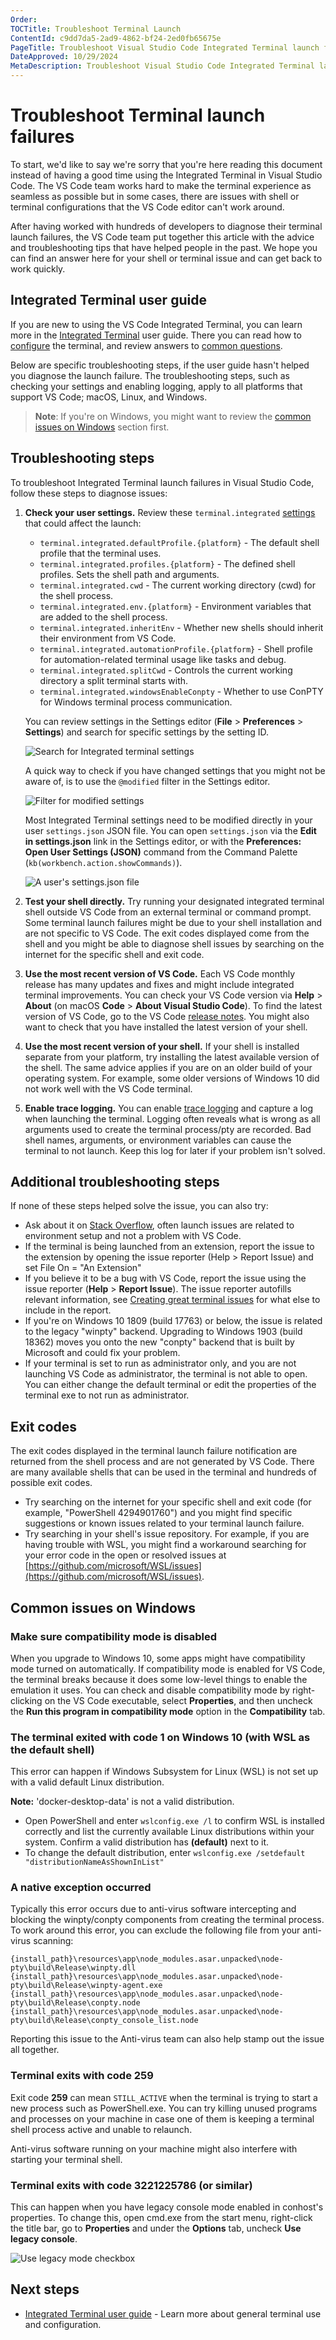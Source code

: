 ```yaml
---
Order:
TOCTitle: Troubleshoot Terminal Launch
ContentId: c9dd7da5-2ad9-4862-bf24-2ed0fb65675e
PageTitle: Troubleshoot Visual Studio Code Integrated Terminal launch failures
DateApproved: 10/29/2024
MetaDescription: Troubleshoot Visual Studio Code Integrated Terminal launch failures
---
```


# Troubleshoot Terminal launch failures

To start, we'd like to say we're sorry that you're here reading this document instead of having a good time using the Integrated Terminal in Visual Studio Code. The VS Code team works hard to make the terminal experience as seamless as possible but in some cases, there are issues with shell or terminal configurations that the VS Code editor can't work around.

After having worked with hundreds of developers to diagnose their terminal launch failures, the VS Code team put together this article with the advice and troubleshooting tips that have helped people in the past. We hope you can find an answer here for your shell or terminal issue and can get back to work quickly.

## Integrated Terminal user guide

If you are new to using the VS Code Integrated Terminal, you can learn more in the [Integrated Terminal](/docs/terminal/basics.md) user guide. There you can read how to [configure](/docs/terminal/profiles.md) the terminal, and review answers to [common questions](/docs/terminal/basics.md#common-questions).

Below are specific troubleshooting steps, if the user guide hasn't helped you diagnose the launch failure. The troubleshooting steps, such as checking your settings and enabling logging, apply to all platforms that support VS Code; macOS, Linux, and Windows.

> **Note**: If you're on Windows, you might want to review the [common issues on Windows](#common-issues-on-windows) section first.

## Troubleshooting steps

To troubleshoot Integrated Terminal launch failures in Visual Studio Code, follow these steps to diagnose issues:

1. **Check your user settings.** Review these `terminal.integrated` [settings](/docs/getstarted/settings.md) that could affect the launch:

   * `terminal.integrated.defaultProfile.{platform}` - The default shell profile that the terminal uses.
   * `terminal.integrated.profiles.{platform}` - The defined shell profiles. Sets the shell path and arguments.
   * `terminal.integrated.cwd` - The current working directory (cwd) for the shell process.
   * `terminal.integrated.env.{platform}` - Environment variables that are added to the shell process.
   * `terminal.integrated.inheritEnv` - Whether new shells should inherit their environment from VS Code.
   * `terminal.integrated.automationProfile.{platform}` - Shell profile for automation-related terminal usage like tasks and debug.
   * `terminal.integrated.splitCwd` - Controls the current working directory a split terminal starts with.
   * `terminal.integrated.windowsEnableConpty` - Whether to use ConPTY for Windows terminal process communication.

   You can review settings in the Settings editor (**File** > **Preferences** > **Settings**) and search for specific settings by the setting ID.

   ![Search for Integrated terminal settings](images/troubleshoot-terminal-launch/search-for-settings.png)

   A quick way to check if you have changed settings that you might not be aware of, is to use the `@modified` filter in the Settings editor.

   ![Filter for modified settings](images/troubleshoot-terminal-launch/search-for-modified-settings.png)

   Most Integrated Terminal settings need to be modified directly in your user `settings.json` JSON file. You can open `settings.json` via the **Edit in settings.json** link in the Settings editor, or with the **Preferences: Open User Settings (JSON)** command from the Command Palette (`kb(workbench.action.showCommands)`).

   ![A user's settings.json file](images/troubleshoot-terminal-launch/settings-json-file.png)

2. **Test your shell directly.** Try running your designated integrated terminal shell outside VS Code from an external terminal or command prompt. Some terminal launch failures might be due to your shell installation and are not specific to VS Code. The exit codes displayed come from the shell and you might be able to diagnose shell issues by searching on the internet for the specific shell and exit code.

3. **Use the most recent version of VS Code.** Each VS Code monthly release has many updates and fixes and might include integrated terminal improvements. You can check your VS Code version via **Help** > **About** (on macOS **Code** > **About Visual Studio Code**). To find the latest version of VS Code, go to the VS Code [release notes](/updates). You might also want to check that you have installed the latest version of your shell.

4. **Use the most recent version of your shell.** If your shell is installed separate from your platform, try installing the latest available version of the shell. The same advice applies if you are on an older build of your operating system. For example, some older versions of Windows 10 did not work well with the VS Code terminal.

5. **Enable trace logging.** You can enable [trace logging](https://github.com/microsoft/vscode/wiki/Terminal-Issues#enabling-trace-logging) and capture a log when launching the terminal. Logging often reveals what is wrong as all arguments used to create the terminal process/pty are recorded. Bad shell names, arguments, or environment variables can cause the terminal to not launch. Keep this log for later if your problem isn't solved.

## Additional troubleshooting steps

If none of these steps helped solve the issue, you can also try:

* Ask about it on [Stack Overflow](https://stackoverflow.com/), often launch issues are related to environment setup and not a problem with VS Code.
* If the terminal is being launched from an extension, report the issue to the extension by opening the issue reporter (Help > Report Issue) and set File On = "An Extension"
* If you believe it to be a bug with VS Code, report the issue using the issue reporter (**Help** > **Report Issue**). The issue reporter autofills relevant information, see [Creating great terminal issues](https://github.com/microsoft/vscode/wiki/Terminal-Issues#creating-great-terminal-issues) for what else to include in the report.
* If you're on Windows 10 1809 (build 17763) or below, the issue is related to the legacy "winpty" backend. Upgrading to Windows 1903 (build 18362) moves you onto the new "conpty" backend that is built by Microsoft and could fix your problem.
* If your terminal is set to run as administrator only, and you are not launching VS Code as administrator, the terminal is not able to open. You can either change the default terminal or edit the properties of the terminal exe to not run as administrator.

## Exit codes

The exit codes displayed in the terminal launch failure notification are returned from the shell process and are not generated by VS Code. There are many available shells that can be used in the terminal and hundreds of possible exit codes.

* Try searching on the internet for your specific shell and exit code (for example, "PowerShell 4294901760") and you might find specific suggestions or known issues related to your terminal launch failure.
* Try searching in your shell's issue repository. For example, if you are having trouble with WSL, you might find a workaround searching for your error code in the open or resolved issues at [https://github.com/microsoft/WSL/issues](https://github.com/microsoft/WSL/issues).

## Common issues on Windows

### Make sure compatibility mode is disabled

When you upgrade to Windows 10, some apps might have compatibility mode turned on automatically. If compatibility mode is enabled for VS Code, the terminal breaks because it does some low-level things to enable the emulation it uses. You can check and disable compatibility mode by right-clicking on the VS Code executable, select **Properties**, and then uncheck the **Run this program in compatibility mode** option in the **Compatibility** tab.

### The terminal exited with code 1 on Windows 10 (with WSL as the default shell)

This error can happen if Windows Subsystem for Linux (WSL) is not set up with a valid default Linux distribution.

**Note:** 'docker-desktop-data' is not a valid distribution.

* Open PowerShell and enter `wslconfig.exe /l` to confirm WSL is installed correctly and list the currently available Linux distributions within your system. Confirm a valid distribution has **(default)** next to it.
* To change the default distribution, enter `wslconfig.exe /setdefault "distributionNameAsShownInList"`

### A native exception occurred

Typically this error occurs due to anti-virus software intercepting and blocking the winpty/conpty components from creating the terminal process. To work around this error, you can exclude the following file from your anti-virus scanning:

```
{install_path}\resources\app\node_modules.asar.unpacked\node-pty\build\Release\winpty.dll
{install_path}\resources\app\node_modules.asar.unpacked\node-pty\build\Release\winpty-agent.exe
{install_path}\resources\app\node_modules.asar.unpacked\node-pty\build\Release\conpty.node
{install_path}\resources\app\node_modules.asar.unpacked\node-pty\build\Release\conpty_console_list.node
```

Reporting this issue to the Anti-virus team can also help stamp out the issue all together.

### Terminal exits with code 259

Exit code **259** can mean `STILL_ACTIVE` when the terminal is trying to start a new process such as PowerShell.exe. You can try killing unused programs and processes on your machine in case one of them is keeping a terminal shell process active and unable to relaunch.

Anti-virus software running on your machine might also interfere with starting your terminal shell.

### Terminal exits with code 3221225786 (or similar)

This can happen when you have legacy console mode enabled in conhost's properties. To change this, open cmd.exe from the start menu, right-click the title bar, go to **Properties** and under the **Options** tab, uncheck **Use legacy console**.

![Use legacy mode checkbox](images/troubleshoot-terminal-launch/legacy-console-mode.png)

## Next steps

* [Integrated Terminal user guide](/docs/terminal/basics.md) - Learn more about general terminal use and configuration.
